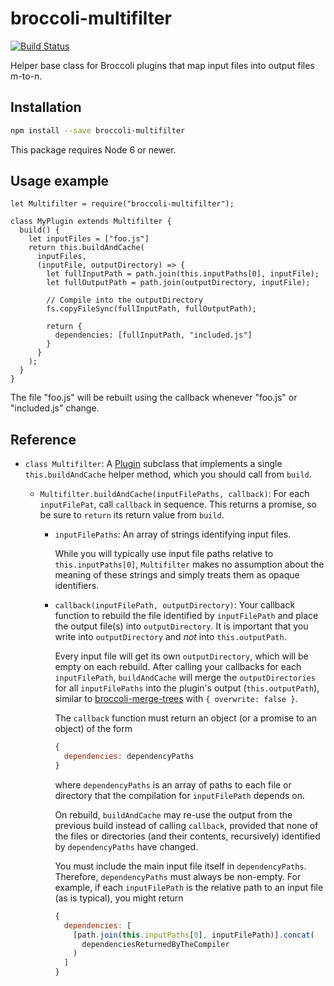 # broccoli-multifilter

[![Build Status](https://travis-ci.org/broccolijs/broccoli-multifilter.svg?branch=master)](https://travis-ci.org/broccolijs/broccoli-multifilter)

Helper base class for Broccoli plugins that map input files into output files
m-to-n.

## Installation

```sh
npm install --save broccoli-multifilter
```

This package requires Node 6 or newer.

## Usage example

```
let Multifilter = require("broccoli-multifilter");

class MyPlugin extends Multifilter {
  build() {
    let inputFiles = ["foo.js"]
    return this.buildAndCache(
      inputFiles,
      (inputFile, outputDirectory) => {
        let fullInputPath = path.join(this.inputPaths[0], inputFile);
        let fullOutputPath = path.join(outputDirectory, inputFile);

        // Compile into the outputDirectory
        fs.copyFileSync(fullInputPath, fullOutputPath);

        return {
          dependencies: [fullInputPath, "included.js"]
        }
      }
    );
  }
}
```

The file "foo.js" will be rebuilt using the callback whenever "foo.js" or
"included.js" change.

## Reference

* `class Multifilter`: A [Plugin](https://github.com/broccolijs/broccoli-plugin)
  subclass that implements a single `this.buildAndCache` helper method, which
  you should call from `build`.

  * `Multifilter.buildAndCache(inputFilePaths, callback)`: For each
    `inputFilePat`, call `callback` in sequence. This returns a promise, so be
    sure to `return` its return value from `build`.

    * `inputFilePaths`: An array of strings identifying input files.

      While you will typically use input file paths relative to
      `this.inputPaths[0]`, `Multifilter` makes no assumption about the
      meaning of these strings and simply treats them as opaque identifiers.

    * `callback(inputFilePath, outputDirectory)`: Your callback function to rebuild
      the file identified by `inputFilePath` and place the output file(s) into
      `outputDirectory`. It is important that you write into `outputDirectory` and
      *not* into `this.outputPath`.

      Every input file will get its own `outputDirectory`, which will be empty on
      each rebuild. After calling your callbacks for each `inputFilePath`,
      `buildAndCache` will merge the `outputDirectories` for all `inputFilePaths` into
      the plugin's output (`this.outputPath`), similar to
      [broccoli-merge-trees](https://github.com/broccolijs/broccoli-merge-trees)
      with `{ overwrite: false }`.

      The `callback` function must return an object (or a promise to an object) of
      the form

      ```js
      {
        dependencies: dependencyPaths
      }
      ```

      where `dependencyPaths` is an array of paths to each file or directory that
      the compilation for `inputFilePath` depends on.

      On rebuild, `buildAndCache` may re-use the output from the previous build
      instead of calling `callback`, provided that none of the files or directories
      (and their contents, recursively) identified by `dependencyPaths` have
      changed.

      You must include the main input file itself in `dependencyPaths`. Therefore,
      `dependencyPaths` must always be non-empty. For example, if each
      `inputFilePath` is the relative path to an input file (as is typical), you
      might return

      ```js
      {
        dependencies: [
          [path.join(this.inputPaths[0], inputFilePath)].concat(
            dependenciesReturnedByTheCompiler
          )
        ]
      }
      ```
